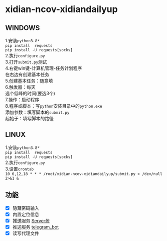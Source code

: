 # xidian-ncov-xidiandailyup  
## WINDOWS  
1.安装`python3.8*`  
`pip install  requests`   
`pip install -U requests[socks]`  
2.执行`configure.py`  
3.打开`submit.py`测试  
4.右键win键-计算机管理-任务计划程序  
在右边有创建基本任务  
5.创建基本任务：随意填  
6.触发器：每天  
选个低峰的时间(要选3个)  
7.操作：启动程序  
8.程序或脚本：写`python`安装目录中的`python.exe`  
添加参数：填写脚本的`submit.py`  
起始于：填写脚本的路径  

## LINUX   
1.安装`python3.8*`  
`pip install  requests`   
`pip install -U requests[socks]`  
2.执行`configure.py`  
3.设置`crontab`  
`10 6,12,18 * * * /root/xidian-ncov-xidiandailyup/submit.py > /dev/null  2>&1 &`

## 功能  
- [x] 隐藏密码输入  
- [x] 内置定位信息  
- [x] 推送服务 [Server酱](http://sc.ftqq.com/3.version)  
- [x] 推送服务 [telegram_bot](https://t.me/BotFather)  
- [x] 读写代理文件  
